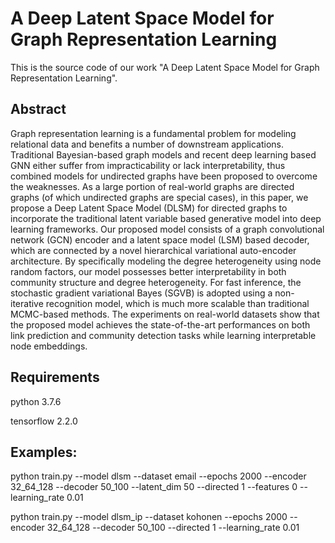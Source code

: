 # A Deep Latent Space Model for Graph Representation Learning

This is the source code of our work "A Deep Latent Space Model for Graph Representation Learning".

## Abstract

Graph representation learning is a fundamental problem for modeling relational data and benefits a number of downstream applications. Traditional Bayesian-based graph models and recent deep learning based GNN either suffer from impracticability or lack interpretability, thus combined models for undirected graphs have been proposed to overcome the weaknesses. As a large portion of real-world graphs are directed graphs (of which undirected graphs are special cases), in this paper, we propose a Deep Latent Space Model (DLSM) for directed graphs to incorporate the traditional latent variable based generative model into deep learning frameworks. Our proposed model consists of a graph convolutional network (GCN) encoder and a latent space model (LSM) based decoder, which are connected by a novel hierarchical variational auto-encoder architecture. By specifically modeling the degree heterogeneity using node random factors, our model possesses better interpretability in both community structure and degree heterogeneity. For fast inference, the stochastic gradient variational Bayes (SGVB) is adopted using a non-iterative recognition model, which is much more scalable than traditional MCMC-based methods. The experiments on real-world datasets show that the proposed model achieves the state-of-the-art performances on both link prediction and community detection tasks while learning interpretable node embeddings.

## Requirements

python 3.7.6

tensorflow 2.2.0

## Examples:

python train.py --model dlsm --dataset email --epochs 2000 --encoder 32_64_128 --decoder 50_100 --latent_dim 50 --directed 1 --features 0 --learning_rate 0.01

python train.py --model dlsm_ip --dataset kohonen --epochs 2000 --encoder 32_64_128 --decoder 50_100 --directed 1 --learning_rate 0.01
